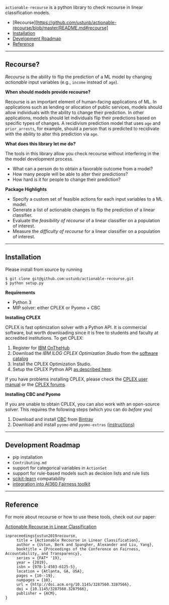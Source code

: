 `actionable-recourse` is a python library to check recourse in linear classification models. 

- [Recourse][https://github.com/ustunb/actionable-recourse/blob/master/README.md#recourse]
- [Installation](https://github.com/ustunb/actionable-recourse/blob/master/README.md#installation)
- [Development Roadmap](https://github.com/ustunb/actionable-recourse/blob/master/README.md#development)
- [Reference](https://github.com/ustunb/actionable-recourse/blob/master/README.md#reference)

----

## Recourse?

*Recourse* is the ability to flip the prediction of a ML model by changing *actionable* input variables (e.g., `income` instead of `age`).

**When should models provide recourse?**


Recourse is an important element of human-facing applications of ML. In applications such as lending or allocation of public services, models should allow individuals with the ability to change their prediction. In other applications, models should let individuals flip their predictions based on specific types of changes. A recidivism prediction model that uses `age` and `prior_arrests`, for example, should a person that is predicted to recidivate with the ability to alter this prediction via `age`.

**What does this library let me do?**

The tools in this library allow you check recourse without interfering in the the model development process. 

- What can a person do to obtain a favorable outcome from a model?
- How many people will be able to alter their predictions?
- How hard is it for people to change their prediction?

**Package Highlights**

- Specify a custom set of feasible actions for each input variables to a ML model.
- Generate a list of actionable changes to flip the prediction of a linear classifier.
- Evaluate the *feasibility of recourse* of a linear classifier on a population of interest.
- Measure the *difficulty of recourse* for a linear classifier on a population of interest.

----

## Installation

Please install from source by running

```
$ git clone git@github.com:ustunb/actionable-recourse.git
$ python setup.py
```

**Requirements**

- Python 3
- MIP solver: either CPLEX or Pyomo + CBC
 
**Installing CPLEX**

CPLEX is fast optimization solver with a Python API. It is commercial software, but worth downloading since it is free to students and faculty at accredited institutions. To get CPLEX:

1. Register for [IBM OnTheHub](https://ibm.onthehub.com/)
2. Download the *IBM ILOG CPLEX Optimization Studio* from the [software catalog](https://ibm.onthehub.com/WebStore/ProductSearchOfferingList.aspx?srch=CPLEX)
3. Install the CPLEX Optimization Studio.
4. Setup the CPLEX Python API [as described here](https://www.ibm.com/support/knowledgecenter/SSSA5P_12.8.0/ilog.odms.cplex.help/CPLEX/GettingStarted/topics/set_up/Python_setup.html).

If you have problems installing CPLEX, please check the [CPLEX user manual](http://www-01.ibm.com/support/knowledgecenter/SSSA5P/welcome) or the [CPLEX forums](https://www.ibm.com/developerworks/community/forums/html/forum?id=11111111-0000-0000-0000-000000002059). 

**Installing CBC and Pyomo**

If you are unable to obtain CPLEX, you can also work with an open-source solver. This requires the following steps (which you can do *before* you) 

1. Download and install [CBC](https://github.com/coin-or/Cbc) from [Bintray](https://bintray.com/coin-or/download/Cbc)
2. Download and install `pyomo` *and* `pyomo-extras` [(instructions)](http://www.pyomo.org/installation)

----

## Development Roadmap

- pip installation
- `Contributing.md`
- support for categorical variables in `ActionSet`
- support for rule-based models such as decision lists and rule lists
- [scikit-learn](http://scikit-learn.org/stable/developers/contributing.html#rolling-your-own-estimator) compatability
- [integration into AI360 Fairness toolkit](https://www.ibm.com/blogs/research/2018/09/ai-fairness-360/)

----

## Reference

For more about recourse or how to use these tools, check out our paper:

[Actionable Recourse in Linear Classification](http://www.berkustun.com/docs/actionable_recourse.pdf)
     
```
inproceedings{ustun2019recourse,
     title = {Actionable Recourse in Linear Classification},
     author = {Ustun, Berk and Spangher, Alexander and Liu, Yang},
     booktitle = {Proceedings of the Conference on Fairness, Accountability, and Transparency},
     series = {FAT* '19},
     year = {2019},
     isbn = {978-1-4503-6125-5},
     location = {Atlanta, GA, USA},
     pages = {10--19},
     numpages = {10},
     url = {http://doi.acm.org/10.1145/3287560.3287566},
     doi = {10.1145/3287560.3287566},
     publisher = {ACM},
}
```
